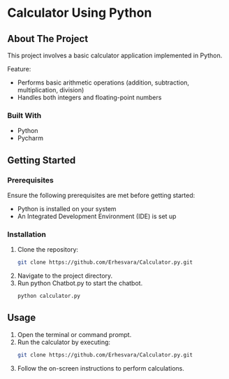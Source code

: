 # Calculator Using Python

## About The Project
This project involves a basic calculator application implemented in Python.

Feature:
* Performs basic arithmetic operations (addition, subtraction, multiplication, division)
* Handles both integers and floating-point numbers

### Built With
* Python 
* Pycharm


## Getting Started

### Prerequisites
Ensure the following prerequisites are met before getting started:

* Python is installed on your system
* An Integrated Development Environment (IDE) is set up


### Installation

1. Clone the repository:
   ```sh
   git clone https://github.com/Erhesvara/Calculator.py.git
   ```
3. Navigate to the project directory.
4. Run python Chatbot.py to start the chatbot.
   ```sh
   python calculator.py
   ```


## Usage
1. Open the terminal or command prompt.
2. Run the calculator by executing:
   ```sh
   git clone https://github.com/Erhesvara/Calculator.py.git
   ```
3. Follow the on-screen instructions to perform calculations.
